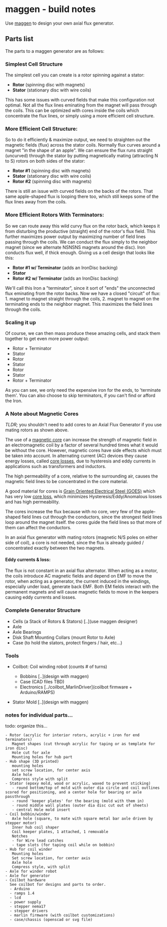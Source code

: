 # maggen - build notes

Use [maggen](..) to design your own axial flux generator.

## Parts list
The parts to a maggen generator are as follows:

### Simplest Cell Structure
The simplest cell you can create is a rotor spinning against a stator:

- **Rotor** (spinning disc with magnets)
- **Stator** (stationary disc with wire coils)

This has some issues with curved fields that make this configuration not optimal.  Not all the flux lines eminating from the magnet will pass through the coils.  This can be optimized with cores inside the coils which concentrate the flux lines, or simply using a more efficient cell structure.

### More Efficient Cell Structure:
So to do it efficiently & maximize output, we need to straighten out the magnetic fields (flux) across the stator coils.  Normally flux curves around a magnet "in the shape of an apple".  We can ensure the flux runs straight (uncurved) through the stator by putting magnetically mating (attracting N to S) rotors on both sides of the stator:

- **Rotor #1** (spinning disc with magnets)
- **Stator**   (stationary disc with wire coils)
- **Rotor #2** (spinning disc with magnets)

There is still an issue with curved fields on the backs of the rotors. That same apple-shaped flux is looping there too, which still keeps some of the flux lines away from the coils.

### More Efficient Rotors With Terminators:
So we can route away this wild curvy flux on the rotor back, which keeps it from disturbing the productive (straight) end of the rotor's flux field.  This further maximizes power output by maximizing number of field lines passing through the coils.  We can conduct the flux simply to the neighbor magnet (since we alternate NSNSNS magnets around the disc).  Iron conducts flux well, if thick enough.  Giving us a cell design that looks like this:

- **Rotor #1 w/ Terminator** (adds an IronDisc backing)
- **Stator**
- **Rotor #2 w/ Terminator** (adds an IronDisc backing)

We'll call this Iron a "terminator", since it sort of "ends" the unconnected flux eminating from the rotor backs.  Now we have a closed "circuit" of flux: 1. magnet to magnet straight through the coils, 2. magnet to magnet on the terminating ends to the neighbor magnet.  This maximizes the field lines through the coils.

### Scaling it up
Of course, we can then mass produce these amazing cells, and stack them together to get even more power output:

- Rotor + Terminator
- Stator
- Rotor
- Stator
- Rotor
- Stator
- Rotor + Terminator

As you can see, we only need the expensive iron for the ends, to 'terminate them'.  You can also choose to skip terminators, if you can't find or afford the Iron.

### A Note about Magnetic Cores
*TLDR;* you shouldn't need to add cores to an Axial Flux Generator if you use mating rotors as shown above.

The use of a [magnetic core](https://en.wikipedia.org/wiki/Magnetic_core) can increase the strength of magnetic field in an electromagnetic coil by a factor of several hundred times what it would be without the core. However, magnetic cores have side effects which must be taken into account. In alternating current (AC) devices they cause energy losses, called [core losses](https://en.wikipedia.org/wiki/Magnetic_core#Core_loss), due to hysteresis and eddy currents in applications such as transformers and inductors.

The high permeability of a core, relative to the surrounding air, causes the magnetic field lines to be concentrated in the core material.

A good material for cores is [Grain Oriented Electrical Steel (GOES)](https://en.wikipedia.org/wiki/Electrical_steel) which has very low [core loss](https://en.wikipedia.org/wiki/Magnetic_core#Core_loss), which minimizes Hysteresis/Eddy/Anomalous losses and has high permeability.

The cores increase the flux because with no core, very few of the apple-shaped field lines cut through the conductors, since the strongest field lines loop around the magnet itself. the cores guide the field lines so that more of them can affect the conductors.

In an axial flux generator with mating rotors (magnetic N/S poles on either side of coil), a core is not needed, since the flux is already guided / concentrated exactly between the two magnets.

#### Eddy currents & loss:

The flux is not constant in an axial flux alternator.  When acting as a motor, the coils introduce AC magnetic fields and depend on EMF to move the rotor, when acting as a generator, the current induced in the windings, especially under load, generate back EMF.  Both EM fields interact with the permanent magnets and will cause magnetic fields to move in the keepers causing eddy currents and losses.

### Complete Generator Structure

- Cells (a Stack of Rotors & Stators) [..](use maggen designer)
- Axle
- Axle Bearings
- Disk Shaft Mounting Collars (mount Rotor to Axle)
- Case  (to hold the stators, protect fingers / hair, etc...)


### Tools

- Coilbot: Coil winding robot (counts # of turns)
  - Bobbins [..](design with maggen)
  - Case (CAD files TBD)
  - Electronics [../coilbot_MarlinDriver](coilbot firmware + Arduino/RAMPS)

- Stator Mold [..](design with maggen)

### notes for individual parts...
todo: organize this...
```
- Rotor (acrylic for interior rotors, acrylic + iron for end terminators)
   Magnet shapes (cut through acrylic for taping or as template for iron disc)
   Hole cut for axle
   Mounting holes for hub part
- Hub shape (3D printed)
   mounting holes
   set screw location, for center axis
   Axle hole
   Compress style with split
- Stator (epoxy mold, wood or acrylic, waxed to prevent sticking)
   - round bottom/top of mold with outer dia circle and coil outlines scored for positioning, and a center hole for bearing or axle passthrough
   - round 'keeper plates' for the bearing (mold with them in)
   - round middle wall plates (outer dia disc cut out of sheets)
   - central Hole mold insert
- Coil bobbin/winder
   Axle hole (square, to mate with square metal bar axle driven by stepper motor)
   Inner hub coil shaper
   Coil keeper plates, 1 attached, 1 removable
   Notches
   - for Wire lead catches
   - tape slots (for taping coil while on bobbin)
- Hub for coil winder
   Mounting holes
   Set screw location, for center axis
   Axle hole
   Compress style, with split
- Axle for winder robot
- Axle for generator
- Coilbot hardware
  See coilbot for designs and parts to order.
  - Arduino
  - ramps 1.4
  - lcd
  - power supply
  - stepper nema17
  - stepper drivers
  - marlin firmware (with coilbot customizations)
  - case/chassis (openscad or svg file)
```
